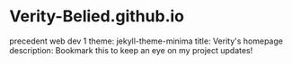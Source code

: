 # Verity-Belied.github.io
precedent web dev 1
theme: jekyll-theme-minima
title: Verity's homepage
description: Bookmark this to keep an eye on my project updates!
